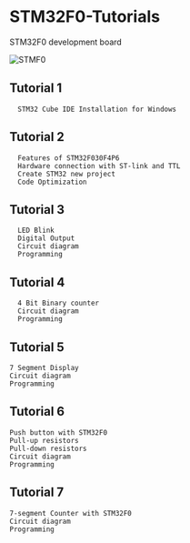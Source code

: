 # STM32F0-Tutorials

 STM32F0 development board

 ![STMF0](https://github.com/exenso/STM32F0-Tutorials/assets/165152718/6925e954-9173-48e0-bbf9-54d2a1021146)


## Tutorial 1
      STM32 Cube IDE Installation for Windows

## Tutorial 2
      Features of STM32F030F4P6
      Hardware connection with ST-link and TTL 
      Create STM32 new project 
      Code Optimization 

## Tutorial 3
      LED Blink
      Digital Output
      Circuit diagram
      Programming
      
## Tutorial 4
      4 Bit Binary counter
      Circuit diagram
      Programming

## Tutorial 5
    7 Segment Display
    Circuit diagram
    Programming

## Tutorial 6
    Push button with STM32F0
    Pull-up resistors 
    Pull-down resistors
    Circuit diagram
    Programming
    
## Tutorial 7
    7-segment Counter with STM32F0
    Circuit diagram
    Programming
